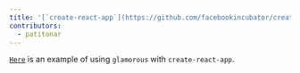 ```yaml
---
title: '[`create-react-app`](https://github.com/facebookincubator/create-react-app)'
contributors:
  - patitonar
---
```


[`Here`](https://github.com/patitonar/create-react-app-glamorous) is an example
of using `glamorous` with `create-react-app`.
